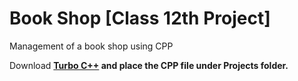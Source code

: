 # Book Shop [Class 12th Project]
Management of a book shop using CPP

Download <a href="https://developerinsider.co/download-turbo-c-for-windows-7-8-8-1-and-windows-10-32-64-bit-full-screen/"><b>Turbo C++<b></a> and place the CPP file under Projects folder.

<br>
